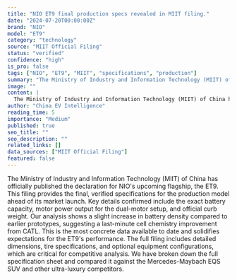 ```yaml
---
title: "NIO ET9 final production specs revealed in MIIT filing."
date: "2024-07-20T00:00:00Z"
brand: "NIO"
model: "ET9"
category: "technology"
source: "MIIT Official Filing"
status: "verified"
confidence: "high"
is_pro: false
tags: ["NIO", "ET9", "MIIT", "specifications", "production"]
summary: "The Ministry of Industry and Information Technology (MIIT) of China has officially published the declaration for NIO's upcoming flagship, the ET9. This filing provides the final, verified specifications for the production model ahead of its market launch."
image: ""
content: |
  The Ministry of Industry and Information Technology (MIIT) of China has officially published the declaration for NIO's upcoming flagship, the ET9. This filing provides the final, verified specifications for the production model ahead of its market launch. Key details confirmed include the exact battery capacity, motor power output for the dual-motor setup, and official curb weight. Our analysis shows a slight increase in battery density compared to earlier prototypes, suggesting a last-minute cell chemistry improvement from CATL. This is the most concrete data available to date and solidifies expectations for the ET9's performance. The full filing includes detailed dimensions, tire specifications, and optional equipment configurations, which are critical for competitive analysis. We have broken down the full specification sheet and compared it against the Mercedes-Maybach EQS SUV and other ultra-luxury competitors.
author: "China EV Intelligence"
reading_time: 5
importance: "Medium"
published: true
seo_title: ""
seo_description: ""
related_links: []
data_sources: ["MIIT Official Filing"]
featured: false
---
```


The Ministry of Industry and Information Technology (MIIT) of China has officially published the declaration for NIO's upcoming flagship, the ET9. This filing provides the final, verified specifications for the production model ahead of its market launch. Key details confirmed include the exact battery capacity, motor power output for the dual-motor setup, and official curb weight. Our analysis shows a slight increase in battery density compared to earlier prototypes, suggesting a last-minute cell chemistry improvement from CATL. This is the most concrete data available to date and solidifies expectations for the ET9's performance. The full filing includes detailed dimensions, tire specifications, and optional equipment configurations, which are critical for competitive analysis. We have broken down the full specification sheet and compared it against the Mercedes-Maybach EQS SUV and other ultra-luxury competitors.
